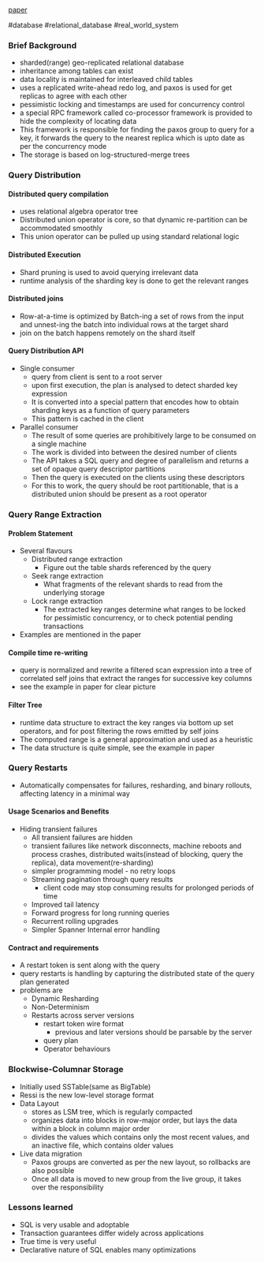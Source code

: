 
[paper](https://storage.googleapis.com/pub-tools-public-publication-data/pdf/acac3b090a577348a7106d09c051c493298ccb1d.pdf)

#database #relational_database #real_world_system 

### Brief Background
- sharded(range) geo-replicated relational database
- inheritance among tables can exist
- data locality is maintained for interleaved child tables
- uses a replicated write-ahead redo log, and paxos is used for get replicas to agree with each other
- pessimistic locking and timestamps are used for concurrency control
- a special RPC framework called co-processor framework is provided to hide the complexity of locating data
- This framework is responsible for finding the paxos group to query for a key, it forwards the query to the nearest replica which is upto date as per the concurrency mode
- The storage is based on log-structured-merge trees

### Query Distribution
#### Distributed query compilation
- uses relational algebra operator tree
- Distributed union operator is core, so that dynamic re-partition can be accommodated smoothly
- This union operator can be pulled up using standard relational logic

#### Distributed Execution
- Shard pruning is used to avoid querying irrelevant data
- runtime analysis of the sharding key is done to get the relevant ranges

#### Distributed joins
- Row-at-a-time is optimized by Batch-ing a set of rows from the input and unnest-ing the batch into individual rows at the target shard
- join on the batch happens remotely on the shard itself

#### Query Distribution API
- Single consumer
  - query from client is sent to a root server
  - upon first execution, the plan is analysed to detect sharded key expression
  - It is converted into a special pattern that encodes how to obtain sharding keys as a function of query parameters
  - This pattern is cached in the client
- Parallel consumer
  - The result of some queries are prohibitively large to be consumed on a single machine
  - The work is divided into between the desired number of clients
  - The API takes a SQL query and degree of parallelism and returns a set of opaque query descriptor partitions
  - Then the query is executed on the clients using these descriptors
  - For this to work, the query should be root partitionable, that is a distributed union should be present as a root operator

### Query Range Extraction
#### Problem Statement
- Several flavours
  - Distributed range extraction
    - Figure out the table shards referenced by the query
  - Seek range extraction
    - What fragments of the relevant shards to read from the underlying storage
  - Lock range extraction
    - The extracted key ranges determine what ranges to be locked for pessimistic concurrency, or to check potential pending transactions
- Examples are mentioned in the paper

#### Compile time re-writing
- query is normalized and rewrite a filtered scan expression into a tree of correlated self joins that extract the ranges for successive key columns
- see the example in paper for clear picture

#### Filter Tree
- runtime data structure to extract the key ranges via bottom up set operators, and for post filtering the rows emitted by self joins
- The computed range is a general approximation and used as a heuristic
- The data structure is quite simple, see the example in paper

### Query Restarts
- Automatically compensates for failures, resharding, and binary rollouts, affecting latency in a minimal way
#### Usage Scenarios and Benefits
- Hiding transient failures
  - All transient failures are hidden
  - transient failures like network disconnects, machine reboots and process crashes, distributed waits(instead of blocking, query the replica), data movement(re-sharding)
  - simpler programming model - no retry loops
  - Streaming pagination through query results
    - client code may stop consuming results for prolonged periods of time
  - Improved tail latency
  - Forward progress for long running queries
  - Recurrent rolling upgrades
  - Simpler Spanner Internal error handling

#### Contract and requirements
- A restart token is sent along with the query
- query restarts is handling by capturing the distributed state of the query plan generated
- problems are
  - Dynamic Resharding
  - Non-Determinism
  - Restarts across server versions
    - restart token wire format
      - previous and later versions should be parsable by the server
    - query plan
    - Operator behaviours

### Blockwise-Columnar Storage
- Initially used SSTable(same as BigTable)
- Ressi is the new low-level storage format
- Data Layout
  - stores as LSM tree, which is regularly compacted
  - organizes data into blocks in row-major order, but lays the data within a block in column major order
  - divides the values which contains only the most recent values, and an inactive file, which contains older values
- Live data migration
  - Paxos groups are converted as per the new layout, so rollbacks are also possible
  - Once all data is moved to new group from the live group, it takes over the responsibility

### Lessons learned
- SQL is very usable and adoptable
- Transaction guarantees differ widely across applications
- True time is very useful
- Declarative nature of SQL enables many optimizations
